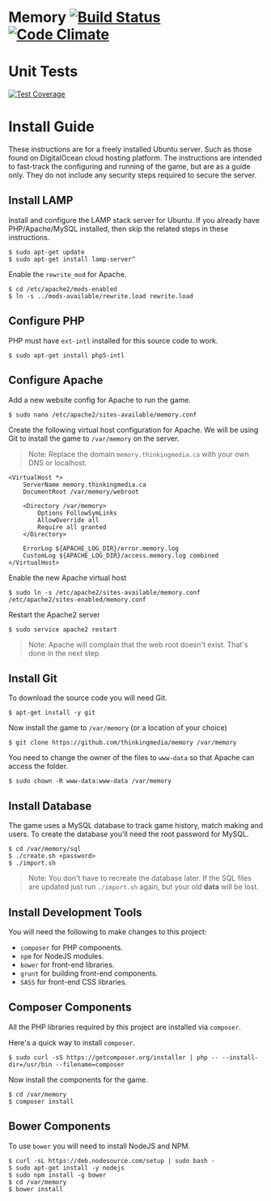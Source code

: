 # Memory [![Build Status](https://travis-ci.org/thinkingmedia/memory.svg)](https://travis-ci.org/thinkingmedia/memory) [![Code Climate](https://codeclimate.com/github/thinkingmedia/memory/badges/gpa.svg)](https://codeclimate.com/github/thinkingmedia/memory)

# Unit Tests

[![Test Coverage](https://codeclimate.com/github/thinkingmedia/memory/badges/coverage.svg)](https://codeclimate.com/github/thinkingmedia/memory)

# Install Guide

These instructions are for a freely installed Ubuntu server. Such as those found on DigitalOcean cloud hosting platform. The instructions are intended to fast-track the configuring and running of the game, but are as a guide only. They do not include any security steps required to secure the server.

## Install LAMP

Install and configure the LAMP stack server for Ubuntu. If you already have PHP/Apache/MySQL installed, then skip the related steps in these instructions.

    $ sudo apt-get update
    $ sudo apt-get install lamp-server^
    
Enable the `rewrite_mod` for Apache.
    
    $ cd /etc/apache2/mods-enabled
    $ ln -s ../mods-available/rewrite.load rewrite.load
    
## Configure PHP
    
PHP must have `ext-intl` installed for this source code to work.

    $ sudo apt-get install php5-intl
    
## Configure Apache

Add a new website config for Apache to run the game.

    $ sudo nano /etc/apache2/sites-available/memory.conf
    
Create the following virtual host configuration for Apache. We will be using Git to install the game to `/var/memory` on the server.

> Note: Replace the domain `memory.thinkingmedia.ca` with your own DNS or localhost.

    <VirtualHost *>
        ServerName memory.thinkingmedia.ca
        DocumentRoot /var/memory/webroot
        
        <Directory /var/memory>
            Options FollowSymLinks
            AllowOverride all
            Require all granted
        </Directory>
        
        ErrorLog ${APACHE_LOG_DIR}/error.memory.log
        CustomLog ${APACHE_LOG_DIR}/access.memory.log combined
    </VirtualHost>
    
Enable the new Apache virtual host

    $ sudo ln -s /etc/apache2/sites-available/memory.conf /etc/apache2/sites-enabled/memory.conf
    
Restart the Apache2 server

    $ sudo service apache2 restart
    
> Note: Apache will complain that the web root doesn't exist. That's done in the next step.

## Install Git

To download the source code you will need Git.

    $ apt-get install -y git
   
Now install the game to `/var/memory` (or a location of your choice)

    $ git clone https://github.com/thinkingmedia/memory /var/memory
    
You need to change the owner of the files to `www-data` so that Apache can access the folder.

    $ sudo chown -R www-data:www-data /var/memory

## Install Database

The game uses a MySQL database to track game history, match making and users. To create the database you'll need the root password for MySQL.

    $ cd /var/memory/sql
    $ ./create.sh <password>
    $ ./import.sh

> Note: You don't have to recreate the database later. If the SQL files are updated just run `./import.sh` again, but your old **data** will be lost.

## Install Development Tools

You will need the following to make changes to this project:

- `composer` for PHP components.
- `npm` for NodeJS modules.
- `bower` for front-end libraries.
- `grunt` for building front-end components.
- `SASS` for front-end CSS libraries.

## Composer Components

All the PHP libraries required by this project are installed via `composer`.

Here's a quick way to install `composer`.

    $ sudo curl -sS https://getcomposer.org/installer | php -- --install-dir=/usr/bin --filename=composer

Now install the components for the game.
    
    $ cd /var/memory
    $ composer install
    
## Bower Components

To use `bower` you will need to install NodeJS and NPM.

    $ curl -sL https://deb.nodesource.com/setup | sudo bash -
    $ sudo apt-get install -y nodejs
    $ sudo npm install -g bower
    $ cd /var/memory
    $ bower install
